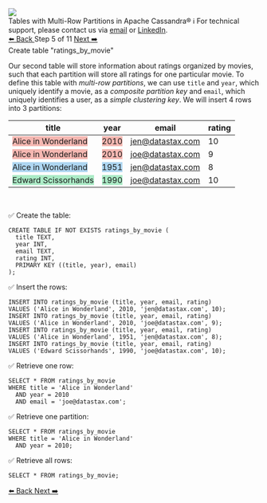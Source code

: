 <!-- TOP -->
<div class="top">
  <img src="https://datastax-academy.github.io/katapod-shared-assets/images/ds-academy-logo.svg" />
  <div class="scenario-title-section">
    <span class="scenario-title">Tables with Multi-Row Partitions in Apache Cassandra®</span>
    <span class="scenario-subtitle">ℹ️ For technical support, please contact us via <a href="mailto:aleksandr.volochnev@datastax.com">email</a> or <a href="https://dtsx.io/aleks">LinkedIn</a>.</span>
  </div>
</div>

<!-- NAVIGATION -->
<div id="navigation-top" class="navigation-top">
 <a href='command:katapod.loadPage?[{"step":"step4-cassandra"}]'
   class="btn btn-dark navigation-top-left">⬅️ Back
 </a>
<span class="step-count"> Step 5 of 11</span>
 <a href='command:katapod.loadPage?[{"step":"step6-cassandra"}]'
    class="btn btn-dark navigation-top-right">Next ➡️
  </a>
</div>

<!-- CONTENT -->

<div class="step-title">Create table "ratings_by_movie"</div>

Our second table will store information about ratings 
organized by movies, such that each partition will store all ratings for one 
particular movie. To define 
this table with *multi-row partitions*, we can use `title` and `year`, which uniquely identify a movie, 
as a *composite partition key* and `email`, which uniquely identifies a user,
as a *simple clustering key*. We will insert 4 rows into 3 partitions:


| title               | year | email            | rating |
|---------------------|------|------------------|--------|
| <span style="background-color:#F5B7B1">Alice in Wonderland</span> | <span style="background-color:#F5B7B1">2010</span> | jen@datastax.com |     10 |
| <span style="background-color:#F5B7B1">Alice in Wonderland</span> | <span style="background-color:#F5B7B1">2010</span> | joe@datastax.com |      9 |
| <span style="background-color:#AED6F1">Alice in Wonderland</span> | <span style="background-color:#AED6F1">1951</span> | jen@datastax.com |      8 |
| <span style="background-color:#ABEBC6">Edward Scissorhands</span> | <span style="background-color:#ABEBC6">1990</span> | joe@datastax.com |     10 |

<br/>

✅ Create the table:
```
CREATE TABLE IF NOT EXISTS ratings_by_movie (
  title TEXT,
  year INT,
  email TEXT,
  rating INT,
  PRIMARY KEY ((title, year), email)
);
```

✅ Insert the rows:
```
INSERT INTO ratings_by_movie (title, year, email, rating)  
VALUES ('Alice in Wonderland', 2010, 'jen@datastax.com', 10);
INSERT INTO ratings_by_movie (title, year, email, rating) 
VALUES ('Alice in Wonderland', 2010, 'joe@datastax.com', 9);
INSERT INTO ratings_by_movie (title, year, email, rating)   
VALUES ('Alice in Wonderland', 1951, 'jen@datastax.com', 8);
INSERT INTO ratings_by_movie (title, year, email, rating)   
VALUES ('Edward Scissorhands', 1990, 'joe@datastax.com', 10);
```

✅ Retrieve one row:
```
SELECT * FROM ratings_by_movie
WHERE title = 'Alice in Wonderland'
  AND year = 2010
  AND email = 'joe@datastax.com';
```

✅ Retrieve one partition:
```
SELECT * FROM ratings_by_movie
WHERE title = 'Alice in Wonderland'
  AND year = 2010;
```

✅ Retrieve all rows:
```
SELECT * FROM ratings_by_movie;
```

<!-- NAVIGATION -->
<div id="navigation-bottom" class="navigation-bottom">
 <a href='command:katapod.loadPage?[{"step":"step4-cassandra"}]'
   class="btn btn-dark navigation-bottom-left">⬅️ Back
 </a>
 <a href='command:katapod.loadPage?[{"step":"step6-cassandra"}]'
    class="btn btn-dark navigation-bottom-right">Next ➡️
  </a>
</div>

